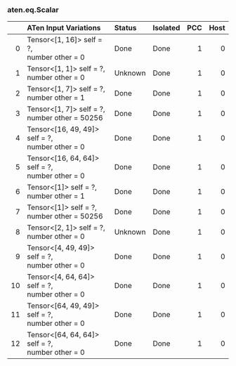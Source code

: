 ### aten.eq.Scalar
|    | ATen Input Variations                              | Status   | Isolated   |   PCC |   Host |
|---:|:---------------------------------------------------|:---------|:-----------|------:|-------:|
|  0 | Tensor<[1, 16]> self = ?,<br>number other = 0      | Done     | Done       |     1 |      0 |
|  1 | Tensor<[1, 1]> self = ?,<br>number other = 0       | Unknown  | Done       |     1 |      0 |
|  2 | Tensor<[1, 7]> self = ?,<br>number other = 1       | Done     | Done       |     1 |      0 |
|  3 | Tensor<[1, 7]> self = ?,<br>number other = 50256   | Done     | Done       |     1 |      0 |
|  4 | Tensor<[16, 49, 49]> self = ?,<br>number other = 0 | Done     | Done       |     1 |      0 |
|  5 | Tensor<[16, 64, 64]> self = ?,<br>number other = 0 | Done     | Done       |     1 |      0 |
|  6 | Tensor<[1]> self = ?,<br>number other = 1          | Done     | Done       |     1 |      0 |
|  7 | Tensor<[1]> self = ?,<br>number other = 50256      | Done     | Done       |     1 |      0 |
|  8 | Tensor<[2, 1]> self = ?,<br>number other = 0       | Unknown  | Done       |     1 |      0 |
|  9 | Tensor<[4, 49, 49]> self = ?,<br>number other = 0  | Done     | Done       |     1 |      0 |
| 10 | Tensor<[4, 64, 64]> self = ?,<br>number other = 0  | Done     | Done       |     1 |      0 |
| 11 | Tensor<[64, 49, 49]> self = ?,<br>number other = 0 | Done     | Done       |     1 |      0 |
| 12 | Tensor<[64, 64, 64]> self = ?,<br>number other = 0 | Done     | Done       |     1 |      0 |

